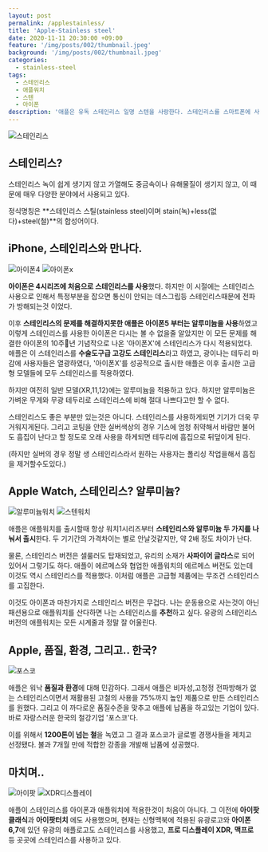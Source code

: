 ```yaml
---
layout: post
permalink: /applestainless/
title: 'Apple-Stainless steel'
date: 2020-11-11 20:30:00 +09:00
feature: '/img/posts/002/thumbnail.jpeg'
background: '/img/posts/002/thumbnail.jpeg'
categories:
  - stainless-steel
tags:
  - 스테인리스
  - 애플워치
  - 스텐
  - 아이폰
description: '애플은 유독 스테인리스 일명 스텐을 사랑한다. 스테인리스를 스마트폰에 사용하는 기업은 애플이 유일하다. 오늘은 이 애플의 스테인리스를 알아보겠습니다.'
---
```

![스테인리스](/img/posts/002/stainless.jpg)

## 스테인리스?

스테인리스 녹이 쉽게 생기지 않고 가열해도 중금속이나 유해물질이 생기지 않고, 이 때문에 매우 다양한 분야에서 사용되고 있다.

정식명칭은 **스테인리스 스틸(stainless steel)이며 stain(녹)+less(없다)+steel(철)**의 합성어이다.

## iPhone, 스테인리스와 만나다.

![아이폰4](/img/posts/002/iphone4.jpeg)
![아이폰x](/img/posts/002/iphonex.jpeg)

**아이폰은 4시리즈에 처음으로 스테인리스를 사용**했다.
하지만 이 시절에는 스테인리스 사용으로 인해서 특정부분을 잡으면 통신이 안되는 데스그립등 스테인리스때문에 전파가 방해되는것 이었다.

이후 **스테인리스의 문제를 해결하지못한 애플은 아이폰5 부터는 알루미늄을 사용**하였고 이렇게 스테인리스를 사용한 아이폰은 다시는 볼 수 없을줄 알았지만 이 모든 문제를 해결한 아이폰의 10주년 기념작으로 나온 '아이폰X'에 스테인리스가 다시 적용되었다. 애플은 이 스테인리스를 **수술도구급 고강도 스테인리스**라고 하였고, 광이나는 테두리 마감에 사용자들은 열광하였다, '아이폰X'를 성공적으로 출시한 애플은 이후 출시한 고급형 모델들에 모두 스테인리스를 적용하였다.

하지만 여전히 일반 모델(XR,11,12)에는 알루미늄을 적용하고 있다. 하지만 알루미늄은 가벼운 무게와 무광 테두리로 스테인리스에 비해 절대 나쁘다고만 할 수 없다.

스테인리스도 좋은 부분만 있는것은 아니다. 스테인리스를 사용하게되면 기기가 더욱 무거워지게된다. 그리고 코팅을 안한 실버색상의 경우 기스에 엄청 취약해서 바람만 불어도 흠집이 난다고 할 정도로 오래 사용을 하게되면 테두리에 흠집으로 뒤덮이게 된다.

(하지만 실버의 경우 정말 생 스테인리스라서 원하는 사용자는 폴리싱 작업을해서 흠집을 제거할수도있다.)

## Apple Watch, 스테인리스? 알루미늄?

![알루미늄워치](/img/posts/002/applewatchalu.jpeg)
![스텐워치](/img/posts/002/applewatchstainless.jpeg)

애플은 애플워치를 출시할때 항상 워치1시리즈부터 **스테인리스와 알루미늄 두 가지를 나눠서 출시**한다. 두 기기간의 가격차이는 별로 안날것같지만, 약 2배 정도 차이가 난다.

 물론, 스테인리스 버전은 셀룰러도 탑재되었고, 유리의 소재가 **사파이어 글라스**로 되어있어서 그렇기도 하다. 애플이 에르메스와 협업한 애플워치의 에르메스 버전도 있는데 이것도 역시 스테인리스를 적용했다. 이처럼 애플은 고급형 제품에는 무조건 스테인리스를 고집한다.

 이것도 아이폰과 마찬가지로 스테인리스 버전은 무겁다. 나는 운동용으로 사는것이 아닌 패션용으로 애플워치를 산다하면 나는 스테인리스를 **추천**하고 싶다. 유광의 스테인리스버전의 애플워치는 모든 시계줄과 정말 잘 어울린다.

## Apple, 품질, 환경, 그리고.. 한국?

![포스코](/img/posts/002/posco.jpeg)

애플은 워낙 **품질과 환경**에 대해 민감하다. 그래서 애플은 비자성,고청정 전파방해가 없는 스테인리스이면서 재활용된 고철의 사용을 75%까지 높인 제품으로 만든 스테인리스를 원했다. 그리고 이 까다로운 품질수준을 맞추고 애플에 납품을 하고있는 기업이 있다. 바로 자랑스러운 한국의 철강기업 '포스코'다.

이를 위해서 **1200톤이 넘는 철**을 녹였고 그 결과 포스코가 글로벌 경쟁사들을 제치고 선정됐다. 불과 7개월 만에 적합한 강종을 개발해 납품에 성공했다.

## 마치며..

![아이팟](/img/posts/002/ipodclassic.jpeg)
![XDR디스플레이](/img/posts/002/prodisplay.jpeg)

애플이 스테인리스를 아이폰과 애플워치에 적용한것이 처음이 아니다. 그 이전에 **아이팟클래식**과 **아이팟터치** 에도 사용했으며, 현재는 신형맥북에 적용된 유광로고와 **아이폰6,7**에 있던 유광의 애플로고도 스테인리스를 사용했고, **프로 디스플레이 XDR, 맥프로** 등 곳곳에 스테인리스를 사용하고 있다.  
